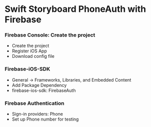# Swift Storyboard PhoneAuth with Firebase

### Firebase Console: Create the project
- Create the project
- Register iOS App
- Download config file

### Firebase-iOS-SDK
- General -> Frameworks, Libraries, and Embedded Content
- Add Package Dependency
- firebase-ios-sdk: FirebaseAuth

### Firebase Authentication
- Sign-in providers: Phone
- Set up Phone number for testing
